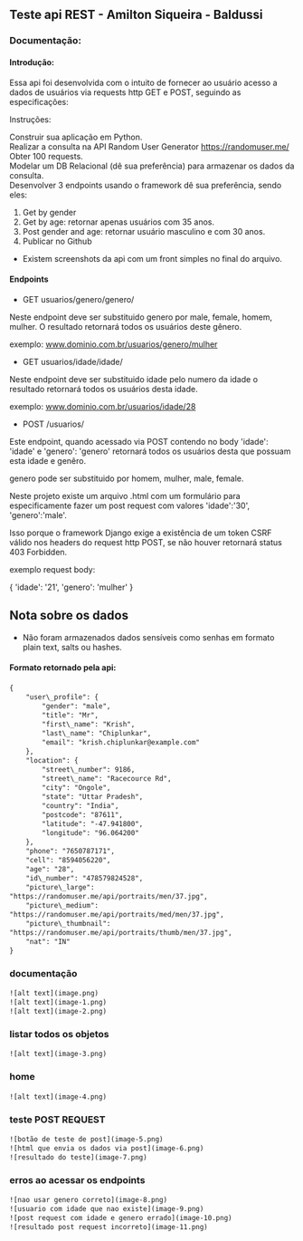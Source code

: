 ## Teste api REST - Amilton Siqueira - Baldussi

### Documentação:

#### Introdução:

Essa api foi desenvolvida com o intuito de fornecer ao usuário acesso a dados de usuários via requests http GET e POST, seguindo as especificações: 

Instruções:

Construir sua aplicação em Python.  
Realizar a consulta na API Random User Generator https://randomuser.me/  
Obter 100 requests.  
Modelar um DB Relacional (dê sua preferência) para armazenar os dados da consulta.  
Desenvolver 3 endpoints usando o framework dê sua preferência, sendo eles:

1. Get by gender
2. Get by age: retornar apenas usuários com 35 anos.   
3. Post gender and age: retornar usuário masculino e com 30 anos.
4. Publicar no Github

* Existem screenshots da api com um front simples no final do arquivo.

#### Endpoints

*   GET usuarios/genero/genero/

Neste endpoint deve ser substituido genero por male, female, homem, mulher. O resultado retornará todos os usuários deste gênero.

exemplo: www.dominio.com.br/usuarios/genero/mulher

*   GET usuarios/idade/idade/

Neste endpoint deve ser substituido idade pelo numero da idade o resultado retornará todos os usuários desta idade.

exemplo: www.dominio.com.br/usuarios/idade/28

*   POST /usuarios/

Este endpoint, quando acessado via POST contendo no body 'idade': 'idade' e 'genero': 'genero' retornará todos os usuários desta que possuam esta idade e genêro.

genero pode ser substituido por homem, mulher, male, female.

Neste projeto existe um arquivo .html com um formulário para especificamente fazer um post request com valores 'idade':'30', 'genero':'male'.

Isso porque o framework Django exige a existência de um token CSRF válido nos headers do request http POST, se não houver retornará status 403 Forbidden.

exemplo request body:

{ 'idade': '21', 'genero': 'mulher' }

## Nota sobre os dados

*   Não foram armazenados dados sensíveis como senhas em formato plain text, salts ou hashes.

#### Formato retornado pela api:

    {  
        "user\_profile": {  
            "gender": "male",  
            "title": "Mr",  
            "first\_name": "Krish",  
            "last\_name": "Chiplunkar",  
            "email": "krish.chiplunkar@example.com"  
        },  
        "location": {  
            "street\_number": 9186,  
            "street\_name": "Racecource Rd",  
            "city": "Ongole",  
            "state": "Uttar Pradesh",  
            "country": "India",  
            "postcode": "87611",  
            "latitude": "-47.941800",  
            "longitude": "96.064200"  
        },  
        "phone": "7650787171",  
        "cell": "8594056220",  
        "age": "28",  
        "id\_number": "478579824528",  
        "picture\_large": "https://randomuser.me/api/portraits/men/37.jpg",  
        "picture\_medium": "https://randomuser.me/api/portraits/med/men/37.jpg",  
        "picture\_thumbnail": "https://randomuser.me/api/portraits/thumb/men/37.jpg",  
        "nat": "IN"  
    }

### documentação
    ![alt text](image.png)  
    ![alt text](image-1.png)  
    ![alt text](image-2.png)  

### listar todos os objetos
    ![alt text](image-3.png)  

### home
    ![alt text](image-4.png)

### teste POST REQUEST

    ![botão de teste de post](image-5.png)  
    ![html que envia os dados via post](image-6.png)  
    ![resultado do teste](image-7.png)

### erros ao acessar os endpoints

    ![nao usar genero correto](image-8.png)
    ![usuario com idade que nao existe](image-9.png)
    ![post request com idade e genero errado](image-10.png)
    ![resultado post request incorreto](image-11.png)